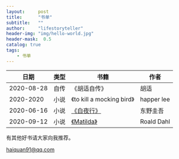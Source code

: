 ```yaml
---
layout:     post
title:      "书单"
subtitle:   ""
author:     "lifestoryteller"
header-img: "img/hello-world.jpg"
header-mask:  0.5
catalog: true
tags:
    - 书单
---
```


|日期|类型|书籍|作者|
|---|---|---|---|
|2020-08-28|自传| 《胡适自传》| 胡适  |
|2020-2020|小说| 《to kill a mocking bird》|  happer lee|
|2020-06-16|小说|[《白夜行》](https://github.com/lifestoryteller/lifestoryteller.github.io/blob/master/_posts/2020-06-25-%E8%AF%BB%E4%B9%A6%E7%AC%94%E8%AE%B0%EF%BC%9A%E7%99%BD%E5%A4%9C%E8%A1%8C.md)|东野圭吾
|2020-09-12|小说|[《Matilda》](https://mp.weixin.qq.com/s?__biz=MzIxNjU5NjAzNA==&mid=2247484351&idx=1&sn=ae9630a94e95f2411c3b9c7aa1e31ffe&chksm=9787e892a0f06184acb7207768973566882a0e56ea7c40cd39645b5b4cd5590a390cf5e4d0a9&scene=126&sessionid=1599911720&key=3542bed875d644de34ca44a76139309a9adb97c4070283112d6f236dadf9b1f0cccd965ed377c85c8c0f7d57e44f21ac0be69f35b16ea13e1b97155959199ea562a31276650e658310141aef34429904b7d03df91bb1f54a41f5c4eef74b6cb95543c3662b5524999fdeef1bbbf7c5a1410ea70cae4e5bcff7a27b8feb3dd2e6&ascene=1&uin=MTMyMzIyNzQ2Nw%3D%3D&devicetype=Windows+10+x64&version=62090529&lang=en&exportkey=AXjJLdsjB%2B3xugrlZ488m4I%3D&pass_ticket=EFi%2FDtwKwo5XmhNzE2gwaeTmJrYbUD5z%2FdyFk%2FIoh6xG2%2F%2FgB9Z0ILDLkeci8JlE&wx_header=0)|Roald Dahl


有其他好书请大家向我推荐。

[haiquan91@qq.com](haiquan91@qq.com)
